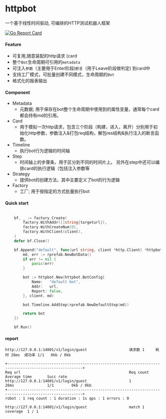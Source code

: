 # httpbot
一个基于线性时间驱动, 可编排的HTTP测试机器人框架

[![Go Report Card](https://goreportcard.com/badge/github.com/pojol/httpbot)](https://goreportcard.com/report/github.com/pojol/httpbot)


#### Feature
* 可复用,随意装配的http请求 (card
* 整个`Bot`生命周期可引用的`metadata`
* 可注入`参数`（主要用于Enter阶段)`断言`（用于Leave阶段做判定) 到card中
* 支持工厂模式，可批量创建不同模式，生命周期的`Bot`
* 格式化的报表输出

#### Component
* Metadata 
    - 元数据; 用于保存在bot整个生命周期中使用到的属性变量，通常每个card都会持有md的引用。
* Card
    - 用于模拟一次http请求，包含三个阶段（构建，进入，离开）分别用于初始化http参数，参数注入&打包req结构，解包res结构&执行注入的断言函数。
* Timeline
    - 执行bot行为逻辑的时间轴
* Step
    - 时间轴上的步骤条，用于区分到不同的时间片上。 另外在step中还可以编排card的执行逻辑（包括注入参数等
* Strategy
    - 提供bot的创建方法，其中主要定义了bot的行为逻辑
* Factory
    - 工厂; 用于按指定的方式批量执行bot

#### Quick start
```go

	bf, _ := factory.Create(
		factory.WithAddr([]string{targeturl}),
		factory.WithCreateNum(0),
		factory.WithClient(client),
	)
	defer bf.Close()

	bf.Append("default", func(url string, client *http.Client) *httpbot.Bot {
		md, err := rprefab.NewBotData()
		if err != nil {
			panic(err)
		}

		bot := httpbot.New(httpbot.BotConfig{
			Name:   "default bot",
			Addr:   url,
			Report: false,
		}, client, md)

		bot.Timeline.AddStep(rprefab.NewDefaultStep(md))

		return bot
	})

	bf.Run()

```


#### report
```shell
http://127.0.0.1:14001/v1/login/guest                   请求数 1     耗时 26ms  成功率 1/1   0kb / 0kb

+--------------------------------------------------------------------------------------------------------+
Req url                                                 Req count       Average time       Succ rate
http://127.0.0.1:14001/v1/login/guest                   1               26ms               1/1        0kb / 0kb
+--------------------------------------------------------------------------------------------------------+
robot : 1 req count : 1 duration : 1s qps : 1 errors : 0

http://127.0.0.1:14001/v1/login/guest                   match 1
coverage  1 / 1
```